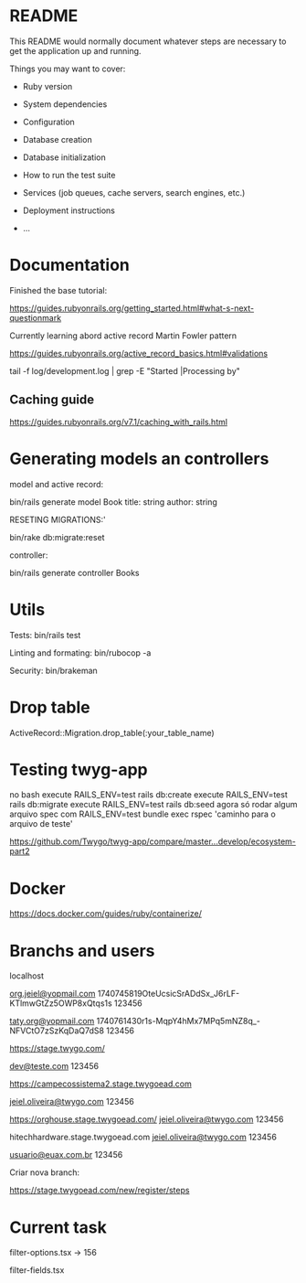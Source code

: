 # README

This README would normally document whatever steps are necessary to get the
application up and running.

Things you may want to cover:

* Ruby version

* System dependencies

* Configuration

* Database creation

* Database initialization

* How to run the test suite

* Services (job queues, cache servers, search engines, etc.)

* Deployment instructions

* ...

# Documentation

Finished the base tutorial:

https://guides.rubyonrails.org/getting_started.html#what-s-next-questionmark

Currently learning abord active record Martin Fowler pattern

https://guides.rubyonrails.org/active_record_basics.html#validations

tail -f log/development.log | grep -E "Started |Processing by"

## Caching guide

https://guides.rubyonrails.org/v7.1/caching_with_rails.html

# Generating models an controllers

model and active record:

bin/rails generate model Book title: string author: string

RESETING MIGRATIONS:'

bin/rake db:migrate:reset

controller:

bin/rails generate controller Books

# Utils

Tests:
bin/rails test

Linting and formating:
bin/rubocop -a

Security:
bin/brakeman

# Drop table

ActiveRecord::Migration.drop_table(:your_table_name)

# Testing twyg-app

no bash execute RAILS_ENV=test rails db:create
execute RAILS_ENV=test rails db:migrate
execute RAILS_ENV=test rails db:seed
agora só rodar algum arquivo spec com RAILS_ENV=test bundle exec rspec 'caminho para o arquivo de teste'

https://github.com/Twygo/twyg-app/compare/master...develop/ecosystem-part2

# Docker

https://docs.docker.com/guides/ruby/containerize/

# Branchs and users

localhost

org.jeiel@yopmail.com
1740745819OteUcsicSrADdSx_J6rLF-KTlmwGtZz5OWP8xQtqs1s
123456

taty.org@yopmail.com
1740761430r1s-MqpY4hMx7MPq5mNZ8q_-NFVCtO7zSzKqDaQ7dS8
123456

https://stage.twygo.com/

dev@teste.com
123456

https://campecossistema2.stage.twygoead.com

jeiel.oliveira@twygo.com
123456

https://orghouse.stage.twygoead.com/
jeiel.oliveira@twygo.com
123456

hitechhardware.stage.twygoead.com
jeiel.oliveira@twygo.com
123456

usuario@euax.com.br
123456

Criar nova branch:

https://stage.twygoead.com/new/register/steps

# Current task

filter-options.tsx -> 156

filter-fields.tsx